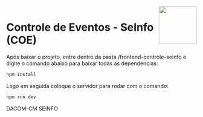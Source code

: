 <img src="http://portal.utfpr.edu.br/icones/cabecalho/logo-utfpr/@@images/7a0abbb5-f7ea-4c9f-85e2-18aed1cd8a0d.png" align="right" height="100"/>

# Controle de Eventos - SeInfo (COE)


Após baixar o projeto, entre dentro da pasta /frontend-controle-seinfo e digite o comando abaixo para baixar todas as dependencias:
```bash
npm install
```
Logo em seguida coloque o servidor para rodar com o comando:
```bash
npm run dev
```

DACOM-CM SEINFO
